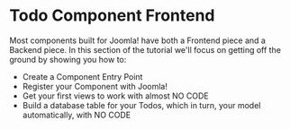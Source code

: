 # Todo Component Frontend

Most components built for Joomla! have both a Frontend piece and a Backend piece.
In this section of the tutorial we'll focus on getting off the ground by showing you
how to:
* Create a Component Entry Point
* Register your Component with Joomla!
* Get your first views to work with almost NO CODE
* Build a database table for your Todos, which in turn, your model automatically, with NO CODE